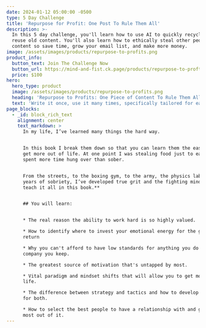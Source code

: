 ```yaml
---
date: 2024-01-12 05:00:00 -0500
type: 5 Day Challenge
title: 'Repurpose for Profit: One Post To Rule Them All'
description: >-
  In this 5 day challenge, you'll learn how to use AI to quickly recycle and
  reuse old content. You'll also learn how to ethically steal other people's
  content so save time, grow your email list, and make more money.
image: /assets/images/products/repurpose-to-profits.png
product_info:
  button_text: Join The Challenge Now
  button_url: https://mind-and-fist.ck.page/products/repurpose-to-profts
  price: $100
hero:
  hero_type: product
  image: /assets/images/products/repurpose-to-profits.png
  heading: 'Repurpose to Profits: One Piece of Content To Rule Them All'
  text: 'Write it once, use it many times, specifically tailored for each platform. '
page_blocks:
  - _id: block_rich_text
    alignment: center
    text_markdown: >
      In my life, I’ve learned many things the hard way.


      In this book I break them down so that you can learn them the easy way and
      get more out of life. At one point I was stealing food just to eat and
      spent more time hung over than sober.


      From the streets, to the boxing gym, to the army, the physics lab and 4
      years of sobriety, I’ve developed true grit and the fighting mindset. **I
      teach it all in this book.**


      ## You will learn:


      * The real reason the ability to work hard is so highly valued.

      * How to identify where to invest your emotional energy for the greatest
      return

      * Why you can't afford to have low standards for anything you do or the
      company you keep.

      * The greatest source of motivation that's untapped by most.

      * Vital paradigm and mindset shifts that will allow you to get more out of
      life.

      * The difference between strategy and tactics and how to develop a mindset
      for both.

      * How to select the best people to have a relationship with and get the
      most out of it.
---
```

